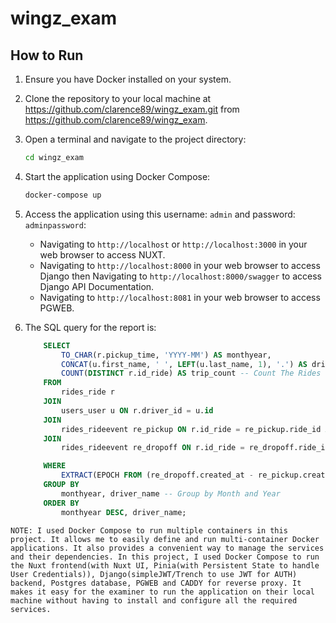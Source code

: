 ﻿# wingz_exam

## How to Run
1. Ensure you have Docker installed on your system.
2. Clone the repository to your local machine at https://github.com/clarence89/wingz_exam.git from https://github.com/clarence89/wingz_exam. 
3. Open a terminal and navigate to the project directory:
   ```bash
   cd wingz_exam
   ```
4. Start the application using Docker Compose:
   ```bash
   docker-compose up
   ```
5. Access the application using this username: `admin` and password: `adminpassword`:
    * Navigating to `http://localhost` or `http://localhost:3000` in your web browser to access NUXT.
    * Navigating to `http://localhost:8000` in your web browser to access Django then Navigating to `http://localhost:8000/swagger` to access Django API Documentation.
    * Navigating to `http://localhost:8081` in your web browser to access PGWEB.



6. The SQL query for the report is:
    ```sql 
        SELECT
            TO_CHAR(r.pickup_time, 'YYYY-MM') AS monthyear,
            CONCAT(u.first_name, ' ', LEFT(u.last_name, 1), '.') AS driver_name,
            COUNT(DISTINCT r.id_ride) AS trip_count -- Count The Rides
        FROM
            rides_ride r
        JOIN
            users_user u ON r.driver_id = u.id
        JOIN
            rides_rideevent re_pickup ON r.id_ride = re_pickup.ride_id AND re_pickup.description = 'Status Changed to pickup'
        JOIN
            rides_rideevent re_dropoff ON r.id_ride = re_dropoff.ride_id AND re_dropoff.description = 'Status Changed to dropoff'

        WHERE
            EXTRACT(EPOCH FROM (re_dropoff.created_at - re_pickup.created_at)) > 3600  -- Filter rides longer than 1 hour
        GROUP BY
            monthyear, driver_name -- Group by Month and Year
        ORDER BY
            monthyear DESC, driver_name;
    ```


` NOTE: I used Docker Compose to run multiple containers in this project. It allows me to easily define and run multi-container Docker applications. It also provides a convenient way to manage the services and their dependencies. In this project, I used Docker Compose to run the Nuxt frontend(with Nuxt UI, Pinia(with Persistent State to handle User Credentials)), Django(simpleJWT/Trench to use JWT for AUTH) backend, Postgres database, PGWEB and CADDY for reverse proxy. It makes it easy for the examiner to run the application on their local machine without having to install and configure all the required services. `
